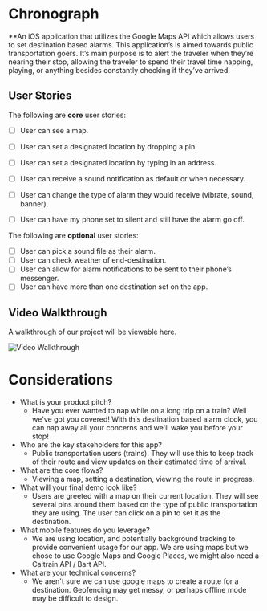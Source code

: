 # Chronograph

**An iOS application that utilizes the Google Maps API which allows users to set destination based alarms. This application’s is aimed towards public transportation goers. It’s main purpose is to alert the traveler when they’re nearing their stop, allowing the traveler to spend their travel time napping, playing, or anything besides constantly checking if they’ve arrived.  

## User Stories
The following are **core** user stories:

- [ ] User can see a map.
- [ ] User can set a designated location by dropping a pin.
- [ ] User can set a designated location by typing in an address.
- [ ] User can receive a sound notification as default or when necessary.
- [ ] User can change the type of alarm they would receive (vibrate, sound, banner).
- [ ] User can have my phone set to silent and still have the alarm go off.


The following are **optional** user stories:

- [ ] User can pick a sound file as their alarm.
- [ ] User can check weather of end-destination.
- [ ] User can allow for alarm notifications to be sent to their phone’s messenger.
- [ ] User can have more than one destination set on the app.

## Video Walkthrough

A walkthrough of our project will be viewable here.

<img src='http://i.imgur.com/link/to/your/gif/file.gif' title='Video Walkthrough' width='' alt='Video Walkthrough' />


# Considerations
* What is your product pitch?
    * Have you ever wanted to nap while on a long trip on a train? Well we've got you covered! With this destination based alarm clock, you can nap away all your concerns and we'll wake you before your stop!
* Who are the key stakeholders for this app?
    * Public transportation users (trains).  They will use this to keep track of their route and view updates on their estimated time of arrival.
* What are the core flows?
    * Viewing a map, setting a destination, viewing the route in progress.
* What will your final demo look like?
    * Users are greeted with a map on their current location. They will see several pins around them based on the type of public transportation they are using. The user can click on a pin to set it as the destination.
* What mobile features do you leverage?
    * We are using location, and potentially background tracking to provide convenient usage for our app. We are using maps but we chose to use Google Maps and Google Places, we might also need a Caltrain API / Bart API.
* What are your technical concerns?
    * We aren't sure we can use google maps to create a route for a destination. Geofencing may get messy, or perhaps offline mode may be difficult to design. 
